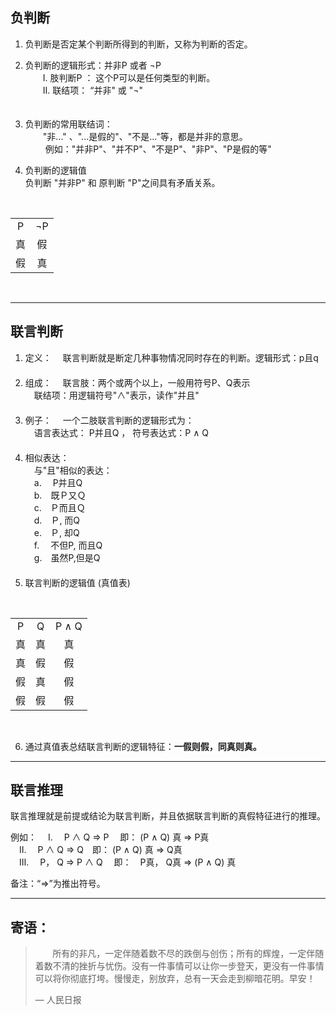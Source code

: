 ## __负判断__
1)  负判断是否定某个判断所得到的判断，又称为判断的否定。

2)  负判断的逻辑形式：并非P 或者 ¬P <br>
　　Ⅰ. 肢判断P ： 这个P可以是任何类型的判断。 <br>
　　Ⅱ. 联结项： “并非" 或 "¬" <br>
　　
3)  负判断的常用联结词：<br>
　　"非..." 、"...是假的"、"不是..."等，都是并非的意思。<br>
　　  例如："并非P"、"并不P"、"不是P"、"非P"、"P是假的等"
　　
4)  负判断的逻辑值 <br>
     负判断 "并非P" 和 原判断 "P"之间具有矛盾关系。
<br>  
<table>
	<tr align="center">
		<td>P</td>
		<td>¬P</td>
	</tr>
	<tr align="center">
		<td>真</td>
		<td>假</td>
	</tr>
	<tr align="center">
		<td>假</td>
		<td>真</td>
	</tr>
</table>
<br>

---
## __联言判断__
1) 定义：
　联言判断就是断定几种事物情况同时存在的判断。逻辑形式：p且q
　
2) 组成：
　联言肢：两个或两个以上，一般用符号P、Q表示<br>
　联结项：用逻辑符号"∧"表示，读作"并且"<br>
　
3) 例子：
　一个二肢联言判断的逻辑形式为：<br>
　语言表达式： P并且Q ， 符号表达式：P ∧ Q <br>
　
4) 相似表达：<br>
　与"且"相似的表达：<br>
　a. 　P并且Q<br>
　b.　既Ｐ又Ｑ<br>
　c.　Ｐ而且Ｑ<br>
　d.　Ｐ, 而Q<br>
　e.　Ｐ, 却Q<br>
　f.　 不但P, 而且Q<br>
　g.　虽然P,但是Q<br>
　
5) 联言判断的逻辑值 (真值表)
<br>
<table>
	<tr align="center">
		<td>P</td>
		<td>Q</td>
		<td>P ∧ Q</td>
	</tr>
	<tr align="center">
		<td>真</td>
		<td>真</td>
		<td>真</td>
	</tr>
	<tr align="center">
		<td>真</td>
		<td>假</td>
		<td>假</td>
	</tr>
	<tr align="center">
		<td>假</td>
		<td>真</td>
		<td>假</td>
	</tr>
	<tr align="center">
		<td>假</td>
		<td>假</td>
		<td>假</td>
	</tr>
</table>
<br>

6) 通过真值表总结联言判断的逻辑特征：__一假则假，同真则真。__

---
## __联言推理__
联言推理就是前提或结论为联言判断，并且依据联言判断的真假特征进行的推理。<br>

例如：
　Ⅰ. 　P ∧ Q  ⇒  P　 即： (P ∧ Q) 真 ⇒ P真<br>
　Ⅱ. 　P ∧ Q  ⇒  Q　即： (P ∧ Q) 真 ⇒ Q真<br>
　Ⅲ.　 P， Q  ⇒ P ∧ Q  　即：　P真， Q真  ⇒  (P ∧ Q) 真<br>

备注：“⇒”为推出符号。<br>

---
##  __寄语__：
> &nbsp; &nbsp; &nbsp; &nbsp;所有的非凡，一定伴随着数不尽的跌倒与创伤；所有的辉煌，一定伴随着数不清的挫折与忧伤。没有一件事情可以让你一步登天，更没有一件事情可以将你彻底打垮。慢慢走，别放弃，总有一天会走到柳暗花明。早安！
>
> — 人民日报